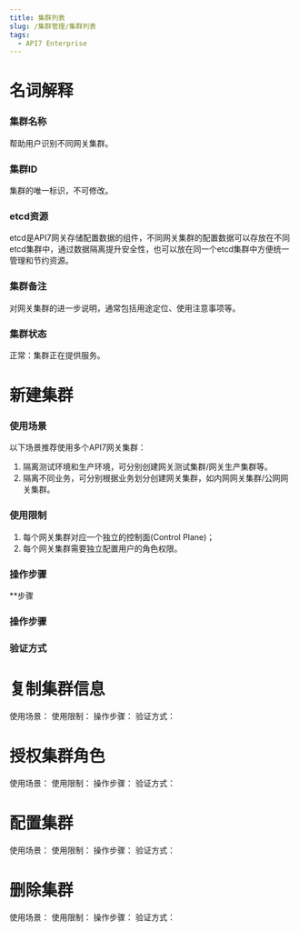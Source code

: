 ```yaml
---
title: 集群列表
slug: /集群管理/集群列表
tags:
  - API7 Enterprise
---
```


# 名词解释

### 集群名称
帮助用户识别不同网关集群。

### 集群ID
集群的唯一标识，不可修改。

### etcd资源
etcd是API7网关存储配置数据的组件，不同网关集群的配置数据可以存放在不同etcd集群中，通过数据隔离提升安全性，也可以放在同一个etcd集群中方便统一管理和节约资源。

### 集群备注
对网关集群的进一步说明，通常包括用途定位、使用注意事项等。

### 集群状态
正常：集群正在提供服务。

# 新建集群
### 使用场景
以下场景推荐使用多个API7网关集群：
1. 隔离测试环境和生产环境，可分别创建网关测试集群/网关生产集群等。
2. 隔离不同业务，可分别根据业务划分创建网关集群，如内网网关集群/公网网关集群。
### 使用限制
1. 每个网关集群对应一个独立的控制面(Control Plane)；
2. 每个网关集群需要独立配置用户的角色权限。
### 操作步骤
**步骤
### 操作步骤
### 验证方式

# 复制集群信息
使用场景：
使用限制：
操作步骤：
验证方式：

# 授权集群角色
使用场景：
使用限制：
操作步骤：
验证方式：

# 配置集群
使用场景：
使用限制：
操作步骤：
验证方式：

# 删除集群
使用场景：
使用限制：
操作步骤：
验证方式：
